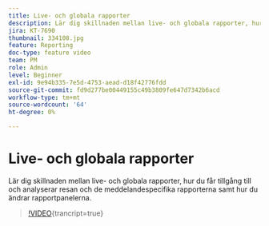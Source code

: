 ```yaml
---
title: Live- och globala rapporter
description: Lär dig skillnaden mellan live- och globala rapporter, hur du får tillgång till och analyserar resan och de meddelandespecifika rapporterna samt hur du ändrar rapportpanelerna.
jira: KT-7690
thumbnail: 334108.jpg
feature: Reporting
doc-type: feature video
team: PM
role: Admin
level: Beginner
exl-id: 9e94b335-7e5d-4753-aead-d18f42776fdd
source-git-commit: fd9d277be00449155c49b3809fe647d7342b6acd
workflow-type: tm+mt
source-wordcount: '64'
ht-degree: 0%

---
```


# Live- och globala rapporter

Lär dig skillnaden mellan live- och globala rapporter, hur du får tillgång till och analyserar resan och de meddelandespecifika rapporterna samt hur du ändrar rapportpanelerna.  

>[!VIDEO](https://video.tv.adobe.com/v/334108?quality=12&learn=on){trancript=true}
